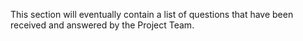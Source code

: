 This section will eventually contain a list of questions that have been received and answered by the Project Team.
